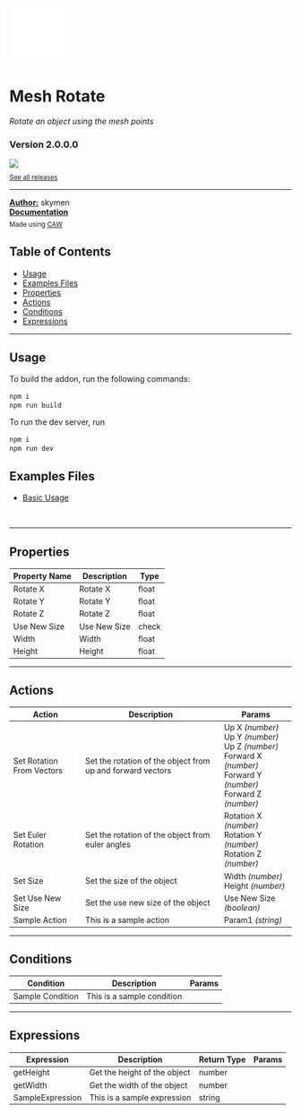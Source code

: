 <img src="./src/icon.svg" width="100" /><br>
# Mesh Rotate
<i>Rotate an object using the mesh points</i> <br>
### Version 2.0.0.0

[<img src="https://placehold.co/200x50/4493f8/FFF?text=Download&font=montserrat" width="200"/>](https://github.com/skymen/mesh3DRotate_sdkV2/releases/download/skymen_mesh_rotate-2.0.0.0.c3addon/skymen_mesh_rotate-2.0.0.0.c3addon)
<br>
<sub> [See all releases](https://github.com/skymen/mesh3DRotate_sdkV2/releases) </sub> <br>

---
<b><u>Author:</u></b> skymen <br>
<b>[Documentation](https://www.construct.net/en/make-games/addons/1273/mesh-3d-rotate/documentation)</b>  <br>
<sub>Made using [CAW](https://marketplace.visualstudio.com/items?itemName=skymen.caw) </sub><br>

## Table of Contents
- [Usage](#usage)
- [Examples Files](#examples-files)
- [Properties](#properties)
- [Actions](#actions)
- [Conditions](#conditions)
- [Expressions](#expressions)
---
## Usage
To build the addon, run the following commands:

```
npm i
npm run build
```

To run the dev server, run

```
npm i
npm run dev
```

## Examples Files
- [Basic Usage](https://github.com/skymen/mesh3DRotate_sdkV2/raw/refs/heads/main/examples/Basic%20Usage.c3p)
</br>

---
## Properties
| Property Name | Description | Type |
| --- | --- | --- |
| Rotate X | Rotate X | float |
| Rotate Y | Rotate Y | float |
| Rotate Z | Rotate Z | float |
| Use New Size | Use New Size | check |
| Width | Width | float |
| Height | Height | float |


---
## Actions
| Action | Description | Params
| --- | --- | --- |
| Set Rotation From Vectors | Set the rotation of the object from up and forward vectors | Up X             *(number)* <br>Up Y             *(number)* <br>Up Z             *(number)* <br>Forward X             *(number)* <br>Forward Y             *(number)* <br>Forward Z             *(number)* <br> |
| Set Euler Rotation | Set the rotation of the object from euler angles | Rotation X             *(number)* <br>Rotation Y             *(number)* <br>Rotation Z             *(number)* <br> |
| Set Size | Set the size of the object | Width             *(number)* <br>Height             *(number)* <br> |
| Set Use New Size | Set the use new size of the object | Use New Size             *(boolean)* <br> |
| Sample Action | This is a sample action | Param1             *(string)* <br> |


---
## Conditions
| Condition | Description | Params
| --- | --- | --- |
| Sample Condition | This is a sample condition |  |


---
## Expressions
| Expression | Description | Return Type | Params
| --- | --- | --- | --- |
| getHeight | Get the height of the object | number |  | 
| getWidth | Get the width of the object | number |  | 
| SampleExpression | This is a sample expression | string |  | 
